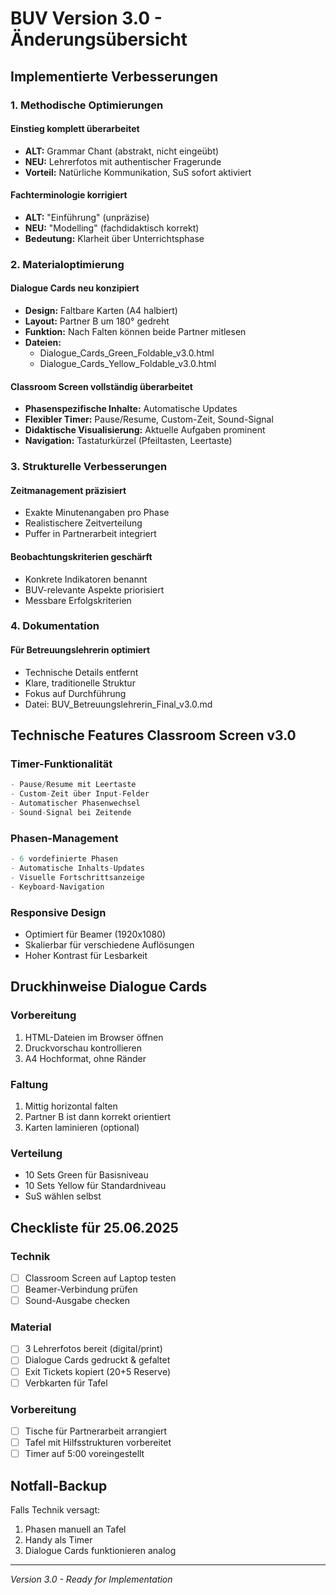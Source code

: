 # BUV Version 3.0 - Änderungsübersicht

## Implementierte Verbesserungen

### 1. Methodische Optimierungen

#### Einstieg komplett überarbeitet
- **ALT:** Grammar Chant (abstrakt, nicht eingeübt)
- **NEU:** Lehrerfotos mit authentischer Fragerunde
- **Vorteil:** Natürliche Kommunikation, SuS sofort aktiviert

#### Fachterminologie korrigiert
- **ALT:** "Einführung" (unpräzise)
- **NEU:** "Modelling" (fachdidaktisch korrekt)
- **Bedeutung:** Klarheit über Unterrichtsphase

### 2. Materialoptimierung

#### Dialogue Cards neu konzipiert
- **Design:** Faltbare Karten (A4 halbiert)
- **Layout:** Partner B um 180° gedreht
- **Funktion:** Nach Falten können beide Partner mitlesen
- **Dateien:** 
  - Dialogue_Cards_Green_Foldable_v3.0.html
  - Dialogue_Cards_Yellow_Foldable_v3.0.html

#### Classroom Screen vollständig überarbeitet
- **Phasenspezifische Inhalte:** Automatische Updates
- **Flexibler Timer:** Pause/Resume, Custom-Zeit, Sound-Signal
- **Didaktische Visualisierung:** Aktuelle Aufgaben prominent
- **Navigation:** Tastaturkürzel (Pfeiltasten, Leertaste)

### 3. Strukturelle Verbesserungen

#### Zeitmanagement präzisiert
- Exakte Minutenangaben pro Phase
- Realistischere Zeitverteilung
- Puffer in Partnerarbeit integriert

#### Beobachtungskriterien geschärft
- Konkrete Indikatoren benannt
- BUV-relevante Aspekte priorisiert
- Messbare Erfolgskriterien

### 4. Dokumentation

#### Für Betreuungslehrerin optimiert
- Technische Details entfernt
- Klare, traditionelle Struktur
- Fokus auf Durchführung
- Datei: BUV_Betreuungslehrerin_Final_v3.0.md

## Technische Features Classroom Screen v3.0

### Timer-Funktionalität
```javascript
- Pause/Resume mit Leertaste
- Custom-Zeit über Input-Felder
- Automatischer Phasenwechsel
- Sound-Signal bei Zeitende
```

### Phasen-Management
```javascript
- 6 vordefinierte Phasen
- Automatische Inhalts-Updates
- Visuelle Fortschrittsanzeige
- Keyboard-Navigation
```

### Responsive Design
- Optimiert für Beamer (1920x1080)
- Skalierbar für verschiedene Auflösungen
- Hoher Kontrast für Lesbarkeit

## Druckhinweise Dialogue Cards

### Vorbereitung
1. HTML-Dateien im Browser öffnen
2. Druckvorschau kontrollieren
3. A4 Hochformat, ohne Ränder

### Faltung
1. Mittig horizontal falten
2. Partner B ist dann korrekt orientiert
3. Karten laminieren (optional)

### Verteilung
- 10 Sets Green für Basisniveau
- 10 Sets Yellow für Standardniveau
- SuS wählen selbst

## Checkliste für 25.06.2025

### Technik
- [ ] Classroom Screen auf Laptop testen
- [ ] Beamer-Verbindung prüfen
- [ ] Sound-Ausgabe checken

### Material
- [ ] 3 Lehrerfotos bereit (digital/print)
- [ ] Dialogue Cards gedruckt & gefaltet
- [ ] Exit Tickets kopiert (20+5 Reserve)
- [ ] Verbkarten für Tafel

### Vorbereitung
- [ ] Tische für Partnerarbeit arrangiert
- [ ] Tafel mit Hilfsstrukturen vorbereitet
- [ ] Timer auf 5:00 voreingestellt

## Notfall-Backup

Falls Technik versagt:
1. Phasen manuell an Tafel
2. Handy als Timer
3. Dialogue Cards funktionieren analog

---
*Version 3.0 - Ready for Implementation*
